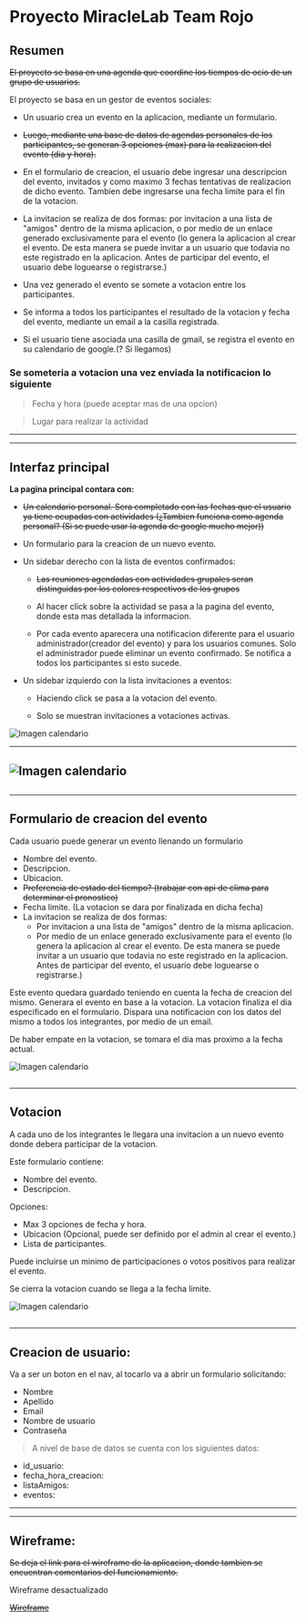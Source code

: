 # Proyecto MiracleLab Team Rojo

## Resumen

~~El proyecto se basa en una agenda que coordine los tiempos de ocio de un grupo de usuarios.~~

El proyecto se basa en un gestor de eventos sociales:

-   Un usuario crea un evento en la aplicacion, mediante un formulario.

-   ~~Luego, mediante una base de datos de agendas personales de los participantes, se generan 3 opciones (max) para la realizacion del evento (dia y hora).~~

-   En el formulario de creacion, el usuario debe ingresar una descripcion del evento, invitados y como maximo 3 fechas tentativas de realizacion de dicho evento. Tambien debe ingresarse una fecha limite para el fin de la votacion.

-   La invitacion se realiza de dos formas: por invitacion a una lista de "amigos" dentro de la misma aplicacion, o por medio de un enlace generado exclusivamente para el evento (lo genera la aplicacion al crear el evento. De esta manera se puede invitar a un usuario que todavia no este registrado en la aplicacion. Antes de participar del evento, el usuario debe loguearse o registrarse.)

-   Una vez generado el evento se somete a votacion entre los participantes.

-   Se informa a todos los participantes el resultado de la votacion y fecha del evento, mediante un email a la casilla registrada.

-   Si el usuario tiene asociada una casilla de gmail, se registra el evento en su calendario de google.(? Si llegamos)

### Se someteria a votacion una vez enviada la notificacion lo siguiente

> Fecha y hora (puede aceptar mas de una opcion)

> Lugar para realizar la actividad

---

---

## Interfaz principal

**La pagina principal contara con:**

-   ~~Un calendario personal. Sera completado con las fechas que el usuario ya tiene ocupadas con actividades (¿Tambien funciona como agenda personal? (Si se puede usar la agenda de google mucho mejor))~~

-   Un formulario para la creacion de un nuevo evento.

-   Un sidebar derecho con la lista de eventos confirmados:

    -   ~~Las reuniones agendadas con actividades grupales seran distinguidas por los colores respectivos de los grupos~~

    -   Al hacer click sobre la actividad se pasa a la pagina del evento, donde esta mas detallada la informacion.

    -   Por cada evento aparecera una notificacion diferente para el usuario administrador(creador del evento) y para los usuarios comunes. Solo el administrador puede eliminar un evento confirmado. Se notifica a todos los participantes si esto sucede.

-   Un sidebar izquierdo con la lista invitaciones a eventos:

    -   Haciendo click se pasa a la votacion del evento.

    -   Solo se muestran invitaciones a votaciones activas.

![Imagen calendario](imagenes\CalendarioModificado.png)

---

## ![Imagen calendario](imagenes\InformacionEvento.png)

## <div style="page-break-after: always;"></div>

---

## Formulario de creacion del evento

Cada usuario puede generar un evento llenando un formulario

-   Nombre del evento.
-   Descripcion.
-   Ubicacion.
-   ~~Preferencia de estado del tiempo? (trabajar con api de clima para determinar el pronostico)~~
-   Fecha limite. (La votacion se dara por finalizada en dicha fecha)
-   La invitacion se realiza de dos formas:
    -   Por invitacion a una lista de "amigos" dentro de la misma aplicacion.
    -   Por medio de un enlace generado exclusivamente para el evento (lo genera la aplicacion al crear el evento. De esta manera se puede invitar a un usuario que todavia no este registrado en la aplicacion. Antes de participar del evento, el usuario debe loguearse o registrarse.)

Este evento quedara guardado teniendo en cuenta la fecha de creacion del mismo. Generara el evento en base a la votacion. La votacion finaliza el dia especificado en el formulario. Dispara una notificacion con los datos del mismo a todos los integrantes, por medio de un email.

De haber empate en la votacion, se tomara el dia mas proximo a la fecha actual.

![Imagen calendario](imagenes\FormularioCreacionEvento.png)

## <div style="page-break-after: always;"></div>

---

## Votacion

A cada uno de los integrantes le llegara una invitacion a un nuevo evento donde debera participar de la votacion.

Este formulario contiene:

-   Nombre del evento.
-   Descripcion.

Opciones:

-   Max 3 opciones de fecha y hora.
-   Ubicacion (Opcional, puede ser definido por el admin al crear el evento.)
-   Lista de participantes.

Puede incluirse un minimo de participaciones o votos positivos para realizar el evento.

Se cierra la votacion cuando se llega a la fecha limite.

![Imagen calendario](imagenes\FormularioVotacionEvento.png)

## <div style="page-break-after: always;"></div>

---

## Creacion de usuario:

Va a ser un boton en el nav, al tocarlo va a abrir un formulario solicitando:

-   Nombre
-   Apellido
-   Email
-   Nombre de usuario
-   Contraseña

> A nivel de base de datos se cuenta con los siguientes datos:

-   id_usuario:
-   fecha_hora_creacion:
-   listaAmigos:
-   eventos:

---

---

## Wireframe:

~~Se deja el link para el wireframe de la aplicacion, donde tambien se encuentran comentarios del funcionamiento.~~

Wireframe desactualizado

~~[Wireframe](https://wireframe.cc/pro/pp/c1fd42edd567483 "Proyecto")~~
